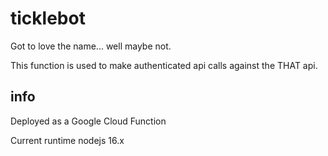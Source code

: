 # ticklebot

Got to love the name... well maybe not.

This function is used to make authenticated api calls against the THAT api.

## info

Deployed as a Google Cloud Function

Current runtime nodejs 16.x
